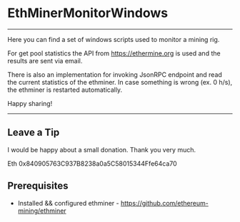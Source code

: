 # EthMinerMonitorWindows
__________________________________________________________________________________________

Here you can find a set of windows scripts used to monitor a mining rig.

For get pool statistics the API from https://ethermine.org is used and the results are sent via email.

There is also an implementation for invoking JsonRPC endpoint and read the current statistics of the ethminer. In case something is wrong (ex. 0 h/s), the ethminer is restarted automatically.

Happy sharing!

__________________________________________________________________________________________

## Leave a Tip

I would be happy about a small donation. Thank you very much.

Eth 0x840905763C937B8238a0a5C58015344Ffe64ca70

## Prerequisites

* Installed && configured ethminer - https://github.com/ethereum-mining/ethminer